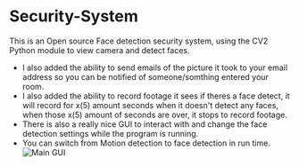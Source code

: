 # Security-System

This is an Open source Face detection security system, using the CV2 Python module to view camera and detect faces.

- I also added the ability to send emails of the picture it took to your email address so you can be notified of someone/somthing entered your room.
- I also added the ability to record footage it sees if theres a face detect, it will record for x(5) amount seconds when it doesn't detect any faces, when those x(5) amount of seconds are over, it stops to record footage.
- There is also a really nice GUI to interact with and change the face detection settings while the program is running.
- You can switch from Motion detection to face detection in run time.
![Main GUI](https://imgur.com/a/NnTACDD.png)
